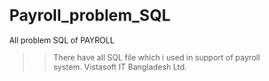 # Payroll_problem_SQL
All problem SQL of PAYROLL

>> There have all SQL file which i used in support of payroll system.
>> Vistasoft IT Bangladesh Ltd.

